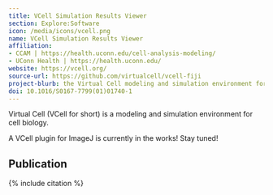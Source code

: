```yaml
---
title: VCell Simulation Results Viewer
section: Explore:Software
icon: /media/icons/vcell.png
name: VCell Simulation Results Viewer
affiliation:
- CCAM | https://health.uconn.edu/cell-analysis-modeling/
- UConn Health | https://health.uconn.edu/
website: https://vcell.org/
source-url: https://github.com/virtualcell/vcell-fiji
project-blurb: the Virtual Cell modeling and simulation environment for cell biology
doi: 10.1016/S0167-7799(01)01740-1
---
```


Virtual Cell (VCell for short) is a modeling and simulation environment for cell biology.

A VCell plugin for ImageJ is currently in the works! Stay tuned!

## Publication

{% include citation %}
